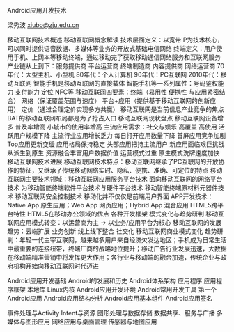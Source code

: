 Android应用开发技术

梁秀波 xiubo@zju.edu.cn

移动互联网技术概述
    移动互联网概念解读
        技术层面定义：以宽带IP为技术核心，可以同时提供语音数据、多媒体等业务的开放式基础电信网络
        终端定义：用户使用手机、上网本等移动终端，通过移动完了获取移动通信网络服务和互联网服务
        产业链从上到下：服务提供商 平台运营商 终端制造商 内容提供商 网络运营商
        70年代：大型主机、小型机
        80年代：个人计算机
        90年代：PC互联网
        2010年代：移动互联网
        智能手机是移动互联网的直接载体
        智能手机等一系列属性：号码鉴权能力 支付能力 定位 NFC等
        移动互联网四要素：终端（易用性 便携性 与应用紧密结合） 网络（保证覆盖范围与速度） 平台+应用（提供基于移动互联网的创新应用） 定价（通过合理定价实现多方共赢）
        移动互联网是当前信息产业竞争的焦点 BAT的移动互联网布局都是为了抢占入口
    移动互联网现状盘点
        移动互联网设备增多 普及率增高 小城市的使用率增高
        主流应用需求：社交与娱乐
        高覆盖 高使用
        活跃用户规模下降 主流行业应用增长乏力
        每日打开应用数量下降 首屏应用竞争加剧
        Top应用更新变缓 应用格局保持稳定
        头部应用把持主流用户 新应用面临艰巨挑战
        从派生到原生 资源融合丰富用户数据价值
        运营模式过重 原生模式洗牌速度加快
    移动互联网技术进展
        移动互联网技术特点：移动互联网继承了PC互联网的开放协作的特征，又继承了传统移动网络实时、隐私、便携、准确、可定位的特点
        移动互联网主要技术领域：移动互联网应用服务平台技术 面向移动互联网的网络平台技术 为移动智能终端软件平台技术与硬件平台技术 移动智能终端原材料元器件技术 移动互联网安全控制技术
        移动化并不仅仅是前端用户界面
        APP开发技术：Native App 原生应用；Web App 网页应用；Hybrid App 混合应用
        HTML5跨平台特性
        HTML5在移动办公领域的优点
        各种开发框架
    模式变化与趋势研判
        移动互联网应用模式转变：以运营商为主 -> 以业务/应用平台为核心
        移动互联网的发展趋势：云端扩展 业务创新 线上线下整合 社交化
        移动互联网商业模式变化
        趋势研判：年轻一代主宰互联网，越来越多用户来自经济欠发达地区；手机成为日常生活中最重要的连接纽带，终端厂商的战略地位提升；移动广告行业发展迅速，大数据在移动端精准营销中将发挥更大作用；各行业与移动端的融合加速，传统企业与政府机构开始向移动互联网时代迈进


Android应用开发基础
    Android的发展和历史
    Android体系架构
        应用程序 应用程序框架 本地库 Linux内核
    Android应用开发环境
    Android常用开发工具
    第一个Android应用
    Android应用结构分析
    Android应用基本组件
    Android应用签名

事件处理与Activity
Intent与资源
图形处理与数据存储
数据共享、服务与广播
多媒体与图形应用
网络应用与桌面管理
传感器与地图应用
